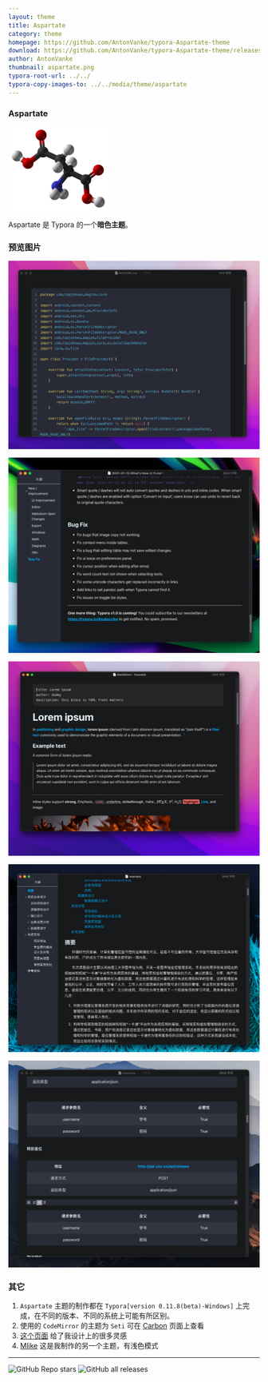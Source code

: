 ```yaml
---
layout: theme
title: Aspartate
category: theme
homepage: https://github.com/AntonVanke/typora-Aspartate-theme
download: https://github.com/AntonVanke/typora-Aspartate-theme/releases/
author: AntonVanke
thumbnail: aspartate.png
typora-root-url: ../../
typora-copy-images-to: ../../media/theme/aspartate
---
```


### Aspartate 

![img](/media/theme/aspartate/aspartate.png)

Aspartate 是 Typora 的一个**暗色主题**。

### 预览图片

![Aspartate_1](/media/theme/aspartate/aspartate_1.png)

![Aspartate_2](/media/theme/aspartate/aspartate_2.png)

![Aspartate_3](/media/theme/aspartate/aspartate_3.png)

![Aspartate_4](/media/theme/aspartate/aspartate_4.png)

![Aspartate_5](/media/theme/aspartate/aspartate_5.png)

### 其它

1. `Aspartate` 主题的制作都在 `Typora[version 0.11.8(beta)-Windows]` 上完成，在不同的版本、不同的系统上可能有所区别。
2. 使用的 `CodeMirror` 的主题为 `Seti` 可在 [Carbon](https://github.com/carbon-app/carbon/) 页面上查看
3. [这个页面](https://www.electronjs.org/) 给了我设计上的很多灵感
4. [Mlike](https://github.com/AntonVanke/typora-mlike-theme) 这是我制作的另一个主题，有浅色模式

---

![GitHub Repo stars](https://img.shields.io/github/stars/AntonVanke/typora-Aspartate-theme?style=social) ![GitHub all releases](https://img.shields.io/github/downloads/AntonVanke/typora-Aspartate-theme/total)